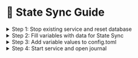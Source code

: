 # 🔌 State Sync Guide

<details>

<summary>Step 1: Stop existing service and reset database</summary>

```bash
sudo systemctl stop umeed
umeed tendermint unsafe-reset-all --keep-addr-book
```

</details>

<details>

<summary>Step 2: Fill variables with data for State Sync</summary>

```bash
RPC="https://umee-rpc.anyvalid.com:443"
RECENT_HEIGHT=$(curl -s $RPC/block | jq -r .result.block.header.height)
TRUST_HEIGHT=$((RECENT_HEIGHT - 500))
TRUST_HASH=$(curl -s "$RPC/block?height=$TRUST_HEIGHT" | jq -r .result.block_id.hash)
PEER="3c33623e0da8085a769b5aabd55d7f436e889018@5.9.87.205:26656"
```

</details>

<details>

<summary>Step 3: Add variable values to config.toml</summary>

```bash
sed -i.bak -E "s|^(enable[[:space:]]+=[[:space:]]+).*$|\1true| ; \
s|^(rpc_servers[[:space:]]+=[[:space:]]+).*$|\1\"$RPC,$RPC\"| ; \
s|^(trust_height[[:space:]]+=[[:space:]]+).*$|\1$TRUST_HEIGHT| ; \
s|^(trust_hash[[:space:]]+=[[:space:]]+).*$|\1\"$TRUST_HASH\"|" $HOME/.umee/config/config.toml
sed -i.bak -e "s/^persistent_peers *=.*/persistent_peers = \"$PEER\"/" $HOME/.umee/config/config.toml
```

</details>

<details>

<summary>Step 4: Start service and open journal</summary>

```bash
sudo systemctl restart umeed
sudo journalctl -u umeed -f -o cat
```

</details>

